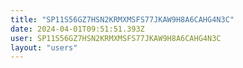 ```yaml
---
title: "SP11S56GZ7HSN2KRMXMSFS77JKAW9H8A6CAHG4N3C"
date: 2024-04-01T09:51:51.393Z
user: SP11S56GZ7HSN2KRMXMSFS77JKAW9H8A6CAHG4N3C
layout: "users"
---
```

    
